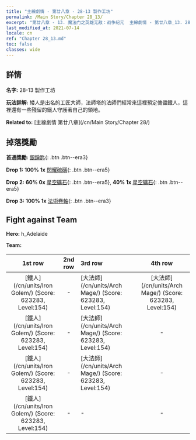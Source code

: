 ```yaml
---
title: "主線劇情 - 第廿八章 - 28-13 製作工坊"
permalink: /Main Story/Chapter 28_13/
excerpt: "第廿八章 - 13. 魔法门之英雄无敌：战争纪元  主線劇情 - 第廿八章_13. 28-13 製作工坊"
last_modified_at: 2021-07-14
locale: cn
ref: "Chapter 28_13.md"
toc: false
classes: wide
---
```


## 詳情

 **名字:** 28-13 製作工坊

 **玩法詳解:** 矮人是出名的工匠大師，法師塔的法師們經常來這裡預定傀儡鐵人，這裡還有一些殘留的鐵人守護著自己的領地。

 **Related to:** [主線劇情 第廿八章](/cn/Main Story/Chapter 28/)

## 掉落獎勵

 **首通獎勵:** [銀鑰匙](/cn/Items/con_693/){: .btn .btn--era3}

 **Drop 1:** **100% 1x** [閃耀硫磺](/cn/Items/mat_99/){: .btn .btn--era5}

 **Drop 2:** **60% 0x** [星空礦石](/cn/Items/mat_89/){: .btn .btn--era5}, **40% 1x** [星空礦石](/cn/Items/mat_89/){: .btn .btn--era5}

 **Drop 3:** **100% 1x** [法術卷軸](/cn/Items/con_694/){: .btn .btn--era3}


## Fight against Team
 **Hero:** h_Adelaide

 **Team:**


  | 1st row | 2nd row | 3rd row | 4th row |
  |:----:|:----:|:----|:----:|
  | [鐵人](/cn/units/Iron Golem/) (Score: 623283, Level:154)  | - | [大法師](/cn/units/Arch Mage/) (Score: 623283, Level:154)  | [大法師](/cn/units/Arch Mage/) (Score: 623283, Level:154)  |
  | [鐵人](/cn/units/Iron Golem/) (Score: 623283, Level:154)  | - | [大法師](/cn/units/Arch Mage/) (Score: 623283, Level:154)  | - |
  | [鐵人](/cn/units/Iron Golem/) (Score: 623283, Level:154)  | - | [大法師](/cn/units/Arch Mage/) (Score: 623283, Level:154)  | - |
  | [鐵人](/cn/units/Iron Golem/) (Score: 623283, Level:154)  | - | - | - |


